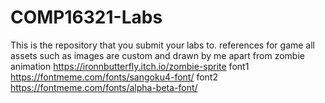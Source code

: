 # COMP16321-Labs

This is the repository that you submit your labs to.
references for game
all assets such as images are custom and drawn by me apart from
zombie animation https://ironnbutterfly.itch.io/zombie-sprite
font1 https://fontmeme.com/fonts/sangoku4-font/
font2 https://fontmeme.com/fonts/alpha-beta-font/